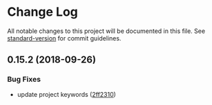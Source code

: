 # Change Log

All notable changes to this project will be documented in this file. See [standard-version](https://github.com/conventional-changelog/standard-version) for commit guidelines.

<a name="0.15.2"></a>
## 0.15.2 (2018-09-26)


### Bug Fixes

* update project keywords ([2ff2310](https://github.com/PureConstructs/vue-cli-plugin-modular-vuex/commit/2ff2310))
